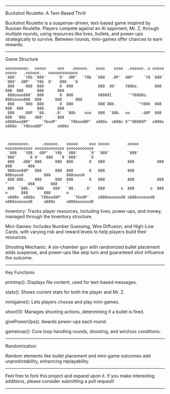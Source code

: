 ----------------------------------------------------------------------------------------------------------------------------------------------------------------------------------------------------------------
Buckshot Roulette: A Text-Based Thrill

Buckshot Roulette is a suspense-driven, text-based game inspired by Russian Roulette. Players compete against an AI opponent, Mr. Z, through multiple rounds, using resources like lives, bullets, and power-ups strategically to survive. Between rounds, mini-games offer chances to earn rewards.

------------------------------------------------------------------------------------------------------------------------------------------------------------------------------------------------------------

Game Structure

    oooooooooo.  ooooo     ooo   .oooooo.   oooo    oooo  .oooooo..o ooooo   ooooo   .oooooo.   ooooooooooooo     
    `888'   `Y8b `888'     `8'  d8P'  `Y8b  `888   .8P'  d8P'    `Y8 `888'   `888'  d8P'  `Y8b  8'   888   `8     
     888     888  888       8  888           888  d8'    Y88bo.       888     888  888      888      888          
     888oooo888'  888       8  888           88888[       `"Y8888o.   888ooooo888  888      888      888          
     888    `88b  888       8  888           888`88b.         `"Y88b  888     888  888      888      888          
     888    .88P  `88.    .8'  `88b    ooo   888  `88b.  oo     .d8P  888     888  `88b    d88'      888          
    o888bood8P'     `YbodP'     `Y8bood8P'  o888o  o888o 8""88888P'  o888o   o888o  `Y8bood8P'      o888o         
                                                                                                                  
                                                                                                                  
                                                                                                                  
     ooooooooo.     .oooooo.   ooooo     ooo ooooo        ooooo        oooooooooooo ooooooooooooo oooooooooooo
     `888   `Y88.  d8P'  `Y8b  `888'     `8' `888'        `888'        `888'     `8 8'   888   `8 `888'     `8
     888   .d88' 888      888  888       8   888          888          888              888       888        
     888ooo88P'  888      888  888       8   888          888          888oooo8         888       888oooo8   
     888`88b.    888      888  888       8   888          888          888    "         888       888    "   
     888  `88b.  `88b    d88'  `88.    .8'   888       o  888       o  888       o      888       888       o
     o888o  o888o  `Y8bood8P'     `YbodP'    o888ooooood8 o888ooooood8 o888ooooood8     o888o     o888ooooood8                                   

Inventory: Tracks player resources, including lives, power-ups, and money, managed through the Inventory structure.

Mini-Games: Includes Number Guessing, Wire Diffusion, and High-Low Cards, with varying risk and reward levels to help players build their resources.

Shooting Mechanic: A six-chamber gun with randomized bullet placement adds suspense, and power-ups like skip turn and guaranteed shot influence the outcome.

-------------------------------------------------------------------------------------------------------------------------------------------------------------------

Key Functions

printmp(): Displays file content, used for text-based messages.

stats(): Shows current stats for both the player and Mr. Z.

minigame(): Lets players choose and play mini-games.

shoot1(): Manages shooting actions, determining if a bullet is fired.

givePowerUps(): Awards power-ups each round.

gameloop(): Core loop handling rounds, shooting, and win/loss conditions.

---------------------------------------------------------------------------------------------------------------------------------------------------

Randomization

Random elements like bullet placement and mini-game outcomes add unpredictability, enhancing replayability.

---------------------------------------------------------------------------------------------------------------------------------------------------

Feel free to fork this project and expand upon it. If you make interesting additions, please consider submitting a pull request!

------------------------------------------------------------------------------------------------------------------------------------------------------
